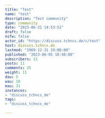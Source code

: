 ```yaml
---
title: "Test" 
name: "test"
description: "Test community"
type: community
date: "2023-06-21 14:53:52"
draft: false
nsfw: false
actor_id: "https://discuss.tchncs.de/c/test"
host: discuss.tchncs.de
lastmod: "1969-12-31 19:00:00"
published: "2023-06-05 18:48:08"
subscribers: 12
posts: 11
comments: 25
weight: 11
dau: 5
wau: 10
mau: 31
instances:
- "discuss_tchncs_de"
tags: 
- "discuss_tchncs_de"

---
```

